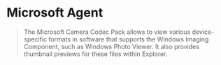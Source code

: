 # Microsoft Agent

> The Microsoft Camera Codec Pack allows to view various device-specific formats in software that supports the Windows Imaging Component, such as Windows Photo Viewer. It also provides thumbnail previews for these files within Explorer.